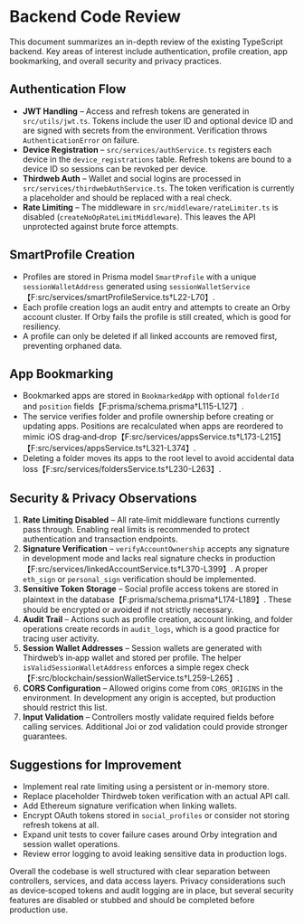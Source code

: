 # Backend Code Review

This document summarizes an in-depth review of the existing TypeScript backend. Key areas of interest include authentication, profile creation, app bookmarking, and overall security and privacy practices.

## Authentication Flow

- **JWT Handling** – Access and refresh tokens are generated in `src/utils/jwt.ts`. Tokens include the user ID and optional device ID and are signed with secrets from the environment. Verification throws `AuthenticationError` on failure.
- **Device Registration** – `src/services/authService.ts` registers each device in the `device_registrations` table. Refresh tokens are bound to a device ID so sessions can be revoked per device.
- **Thirdweb Auth** – Wallet and social logins are processed in `src/services/thirdwebAuthService.ts`. The token verification is currently a placeholder and should be replaced with a real check.
- **Rate Limiting** – The middleware in `src/middleware/rateLimiter.ts` is disabled (`createNoOpRateLimitMiddleware`). This leaves the API unprotected against brute force attempts.

## SmartProfile Creation

- Profiles are stored in Prisma model `SmartProfile` with a unique `sessionWalletAddress` generated using `sessionWalletService`【F:src/services/smartProfileService.ts†L22-L70】.
- Each profile creation logs an audit entry and attempts to create an Orby account cluster. If Orby fails the profile is still created, which is good for resiliency.
- A profile can only be deleted if all linked accounts are removed first, preventing orphaned data.

## App Bookmarking

- Bookmarked apps are stored in `BookmarkedApp` with optional `folderId` and `position` fields【F:prisma/schema.prisma†L115-L127】.
- The service verifies folder and profile ownership before creating or updating apps. Positions are recalculated when apps are reordered to mimic iOS drag‑and‑drop【F:src/services/appsService.ts†L173-L215】【F:src/services/appsService.ts†L321-L374】.
- Deleting a folder moves its apps to the root level to avoid accidental data loss【F:src/services/foldersService.ts†L230-L263】.

## Security & Privacy Observations

1. **Rate Limiting Disabled** – All rate‑limit middleware functions currently pass through. Enabling real limits is recommended to protect authentication and transaction endpoints.
2. **Signature Verification** – `verifyAccountOwnership` accepts any signature in development mode and lacks real signature checks in production【F:src/services/linkedAccountService.ts†L370-L399】. A proper `eth_sign` or `personal_sign` verification should be implemented.
3. **Sensitive Token Storage** – Social profile access tokens are stored in plaintext in the database【F:prisma/schema.prisma†L174-L189】. These should be encrypted or avoided if not strictly necessary.
4. **Audit Trail** – Actions such as profile creation, account linking, and folder operations create records in `audit_logs`, which is a good practice for tracing user activity.
5. **Session Wallet Addresses** – Session wallets are generated with Thirdweb’s in‑app wallet and stored per profile. The helper `isValidSessionWalletAddress` enforces a simple regex check【F:src/blockchain/sessionWalletService.ts†L259-L265】.
6. **CORS Configuration** – Allowed origins come from `CORS_ORIGINS` in the environment. In development any origin is accepted, but production should restrict this list.
7. **Input Validation** – Controllers mostly validate required fields before calling services. Additional Joi or zod validation could provide stronger guarantees.

## Suggestions for Improvement

- Implement real rate limiting using a persistent or in-memory store.
- Replace placeholder Thirdweb token verification with an actual API call.
- Add Ethereum signature verification when linking wallets.
- Encrypt OAuth tokens stored in `social_profiles` or consider not storing refresh tokens at all.
- Expand unit tests to cover failure cases around Orby integration and session wallet operations.
- Review error logging to avoid leaking sensitive data in production logs.

Overall the codebase is well structured with clear separation between controllers, services, and data access layers. Privacy considerations such as device‑scoped tokens and audit logging are in place, but several security features are disabled or stubbed and should be completed before production use.

